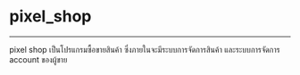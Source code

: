 ﻿# pixel_shop

<hr>
pixel shop เป็นโปรแกรมซื้อขายสินค้า ซึ่งภายในจะมีระบบการจัดการสินค้า และระบบการจัดการ account ของผู้ขาย
